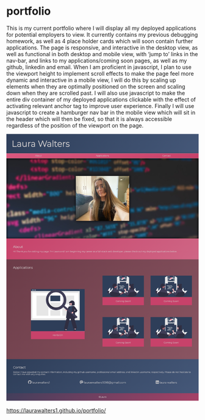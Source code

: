 # portfolio

This is my current portfolio where I will display all my deployed applications for potential employers to view. It currently contains my previous debugging homework, as well as 4 place holder cards which will soon contain further applications.
The page is responsive, and interactive in the desktop view, as well as functional in both desktop and mobile view, with ‘jump to’ links in the nav-bar, and links to my applications/coming soon pages, as well as my github, linkedin and email.
When I am proficient in javascript, I plan to use the viewport height to implement scroll effects to make the page feel more dynamic and interactive in a mobile view, I will do this by scaling up elements when they are optimally positioned on the screen and scaling down when they are scrolled past.
I will also use javascript to make the entire div container of my deployed applications clickable with the effect of activating relevant anchor tag to improve user experience.
Finally I will use javascript to create a hamburger nav bar in the mobile view which will sit in the header which will then be fixed, so that it is always accessible  regardless of the position of the viewport on the page.


<img src="screencapture-laurawalters1-github-io-portfolio-2021-12-18-14_56_28.png">

https://laurawalters1.github.io/portfolio/
